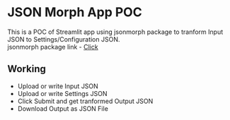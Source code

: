 # JSON Morph App POC

This is a POC of Streamlit app using jsonmorph package to tranform Input JSON to Settings/Configuration JSON.  
jsonmorph package link - [Click](https://pypi.org/project/jsonmorph/)

## Working

- Upload or write Input JSON
- Upload or write Settings JSON
- Click Submit and get tranformed Output JSON
- Download Output as JSON File
